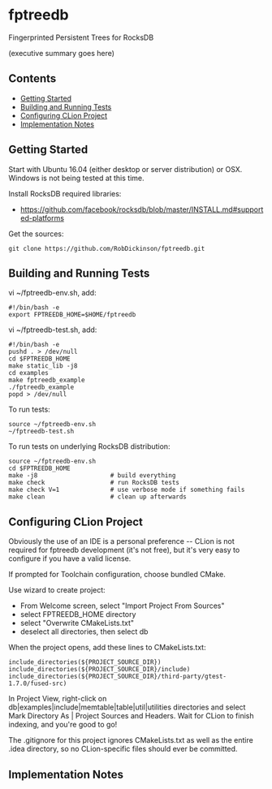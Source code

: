 fptreedb
========

Fingerprinted Persistent Trees for RocksDB

(executive summary goes here)

Contents
--------

<ul>
<li><a href="#getting_started">Getting Started</a></li>
<li><a href="#building_and_running_tests">Building and Running Tests</a></li>
<li><a href="#configuring_clion_project">Configuring CLion Project</a></li>
<li><a href="#implementation_notes">Implementation Notes</a></li>
</ul>

<a name="getting_started"/>

Getting Started
---------------

Start with Ubuntu 16.04 (either desktop or server distribution) or OSX. Windows is not being tested at this time.

Install RocksDB required libraries:

-	https://github.com/facebook/rocksdb/blob/master/INSTALL.md#supported-platforms

Get the sources:

```
git clone https://github.com/RobDickinson/fptreedb.git
```

<a name="building_and_running_tests"/>

Building and Running Tests
--------------------------

vi ~/fptreedb-env.sh, add:

```
#!/bin/bash -e
export FPTREEDB_HOME=$HOME/fptreedb
```

vi ~/fptreedb-test.sh, add:

```
#!/bin/bash -e
pushd . > /dev/null
cd $FPTREEDB_HOME
make static_lib -j8
cd examples
make fptreedb_example
./fptreedb_example
popd > /dev/null
```

To run tests:

```
source ~/fptreedb-env.sh
~/fptreedb-test.sh
```

To run tests on underlying RocksDB distribution:

```
source ~/fptreedb-env.sh
cd $FPTREEDB_HOME
make -j8                    # build everything
make check                  # run RocksDB tests
make check V=1              # use verbose mode if something fails
make clean                  # clean up afterwards
```

<a name="configuring_clion_project"/>

Configuring CLion Project
-------------------------

Obviously the use of an IDE is a personal preference -- CLion is not required for fptreedb development (it's not free), but it's very easy to configure if you have a valid license.

If prompted for Toolchain configuration, choose bundled CMake.

Use wizard to create project:

-	From Welcome screen, select "Import Project From Sources"
-	select FPTREEDB_HOME directory
-	select "Overwrite CMakeLists.txt"
-	deselect all directories, then select db

When the project opens, add these lines to CMakeLists.txt:

```
include_directories(${PROJECT_SOURCE_DIR})
include_directories(${PROJECT_SOURCE_DIR}/include)
include_directories(${PROJECT_SOURCE_DIR}/third-party/gtest-1.7.0/fused-src)
```

In Project View, right-click on db|examples|include|memtable|table|util|utilities directories and select Mark Directory As | Project Sources and Headers. Wait for CLion to finish indexing, and you're good to go!

The .gitignore for this project ignores CMakeLists.txt as well as the entire .idea directory, so no CLion-specific files should ever be committed.

<a name="implementation_notes"/>

Implementation Notes
--------------------
